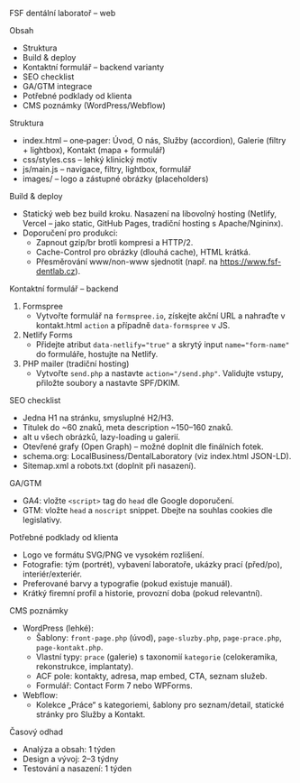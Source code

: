 FSF dentální laboratoř – web

Obsah
- Struktura
- Build & deploy
- Kontaktní formulář – backend varianty
- SEO checklist
- GA/GTM integrace
- Potřebné podklady od klienta
- CMS poznámky (WordPress/Webflow)

 Struktura
- index.html – one‑pager: Úvod, O nás, Služby (accordion), Galerie (filtry + lightbox), Kontakt (mapa + formulář)
- css/styles.css – lehký klinický motiv
- js/main.js – navigace, filtry, lightbox, formulář
- images/ – logo a zástupné obrázky (placeholders)

 Build & deploy
 - Statický web bez build kroku. Nasazení na libovolný hosting (Netlify, Vercel – jako static, GitHub Pages, tradiční hosting s Apache/Ngininx).
- Doporučení pro produkci:
  - Zapnout gzip/br brotli kompresi a HTTP/2.
  - Cache-Control pro obrázky (dlouhá cache), HTML krátká.
  - Přesměrování www/non-www sjednotit (např. na https://www.fsf-dentlab.cz).

Kontaktní formulář – backend
1) Formspree
   - Vytvořte formulář na `formspree.io`, získejte akční URL a nahraďte v kontakt.html `action` a případně `data-formspree` v JS.
2) Netlify Forms
   - Přidejte atribut `data-netlify="true"` a skrytý input `name="form-name"` do formuláře, hostujte na Netlify.
3) PHP mailer (tradiční hosting)
   - Vytvořte `send.php` a nastavte `action="/send.php"`. Validujte vstupy, přiložte soubory a nastavte SPF/DKIM.

SEO checklist
- Jedna H1 na stránku, smysluplné H2/H3.
- Titulek do ~60 znaků, meta description ~150–160 znaků.
- alt u všech obrázků, lazy-loading u galerií.
- Otevřené grafy (Open Graph) – možné doplnit dle finálních fotek.
- schema.org: LocalBusiness/DentalLaboratory (viz index.html JSON-LD).
- Sitemap.xml a robots.txt (doplnit při nasazení).

GA/GTM
- GA4: vložte `<script>` tag do `head` dle Google doporučení.
- GTM: vložte `head` a `noscript` snippet. Dbejte na souhlas cookies dle legislativy.

Potřebné podklady od klienta
- Logo ve formátu SVG/PNG ve vysokém rozlišení.
- Fotografie: tým (portrét), vybavení laboratoře, ukázky prací (před/po), interiér/exteriér.
- Preferované barvy a typografie (pokud existuje manuál).
- Krátký firemní profil a historie, provozní doba (pokud relevantní).

CMS poznámky
- WordPress (lehké):
  - Šablony: `front-page.php` (úvod), `page-sluzby.php`, `page-prace.php`, `page-kontakt.php`.
  - Vlastní typy: `prace` (galerie) s taxonomií `kategorie` (celokeramika, rekonstrukce, implantaty).
  - ACF pole: kontakty, adresa, map embed, CTA, seznam služeb.
  - Formulář: Contact Form 7 nebo WPForms.
- Webflow:
  - Kolekce „Práce“ s kategoriemi, šablony pro seznam/detail, statické stránky pro Služby a Kontakt.

Časový odhad
- Analýza a obsah: 1 týden
- Design a vývoj: 2–3 týdny
- Testování a nasazení: 1 týden


